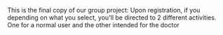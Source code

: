 This is the final copy of our group project:
Upon registration, if you depending on what you select, you'll be directed to 2 different activities. 
  One for a normal user and the other intended for the doctor
